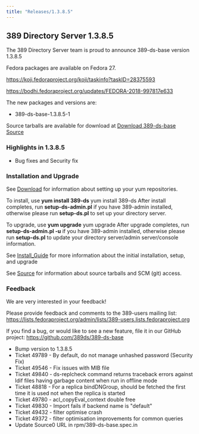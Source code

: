 ```yaml
---
title: "Releases/1.3.8.5"
---
```


389 Directory Server 1.3.8.5
-----------------------------

The 389 Directory Server team is proud to announce 389-ds-base version 1.3.8.5

Fedora packages are available on Fedora 27.

<https://koji.fedoraproject.org/koji/taskinfo?taskID=28375593>

<https://bodhi.fedoraproject.org/updates/FEDORA-2018-997817e633>


The new packages and versions are:

-   389-ds-base-1.3.8.5-1

Source tarballs are available for download at [Download 389-ds-base Source](https://releases.pagure.org/389-ds-base/389-ds-base-1.3.8.5.tar.bz2)

### Highlights in 1.3.8.5

- Bug fixes and Security fix

### Installation and Upgrade 
See [Download](../download.html) for information about setting up your yum repositories.

To install, use **yum install 389-ds** yum install 389-ds After install completes, run **setup-ds-admin.pl** if you have 389-admin installed, otherwise please run **setup-ds.pl** to set up your directory server.

To upgrade, use **yum upgrade** yum upgrade After upgrade completes, run **setup-ds-admin.pl -u** if you have 389-admin installed, otherwise please run **setup-ds.pl** to update your directory server/admin server/console information.

See [Install\_Guide](../legacy/install-guide.html) for more information about the initial installation, setup, and upgrade

See [Source](../development/source.html) for information about source tarballs and SCM (git) access.

### Feedback

We are very interested in your feedback!

Please provide feedback and comments to the 389-users mailing list: <https://lists.fedoraproject.org/admin/lists/389-users.lists.fedoraproject.org>

If you find a bug, or would like to see a new feature, file it in our GitHub project: <https://github.com/389ds/389-ds-base>

- Bump version to 1.3.8.5
- Ticket 49789 - By default, do not manage unhashed password (Security Fix)
- Ticket 49546 - Fix issues with MIB file
- Ticket 49840 - ds-replcheck command returns traceback errors against ldif files having garbage content when run in offline mode
- Ticket 48818 - For a replica bindDNGroup, should be fetched the first time it is used not when the replica is started
- Ticket 49780 - acl_copyEval_context double free
- Ticket 49830 - Import fails if backend name is "default"
- Ticket 49432 - filter optimise crash
- Ticket 49372 - filter optimisation improvements for common queries
- Update Source0 URL in rpm/389-ds-base.spec.in

